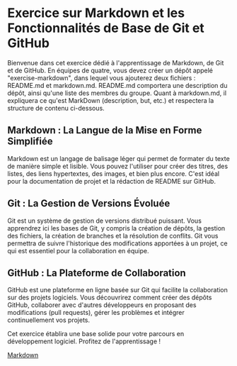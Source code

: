 # Exercice sur Markdown et les Fonctionnalités de Base de Git et GitHub

Bienvenue dans cet exercice dédié à l'apprentissage de Markdown, de Git et de GitHub. 
En équipes de quatre, vous devez créer un dépôt appelé "exercise-markdown", dans lequel vous ajouterez deux fichiers : README.md et markdown.md. README.md comportera une description du dépôt, ainsi qu'une liste des membres du groupe. Quant à markdown.md, il expliquera ce qu'est MarkDown (description, but, etc.) et respectera la structure de contenu ci-dessous.

## Markdown : La Langue de la Mise en Forme Simplifiée

Markdown est un langage de balisage léger qui permet de formater du texte de manière simple et lisible. Vous pouvez l'utiliser pour créer des titres, des listes, des liens hypertextes, des images, et bien plus encore. C'est idéal pour la documentation de projet et la rédaction de README sur GitHub.

## Git : La Gestion de Versions Évoluée

Git est un système de gestion de versions distribué puissant. Vous apprendrez ici les bases de Git, y compris la création de dépôts, la gestion des fichiers, la création de branches et la résolution de conflits. Git vous permettra de suivre l'historique des modifications apportées à un projet, ce qui est essentiel pour la collaboration en équipe.

## GitHub : La Plateforme de Collaboration

GitHub est une plateforme en ligne basée sur Git qui facilite la collaboration sur des projets logiciels. Vous découvrirez comment créer des dépôts GitHub, collaborer avec d'autres développeurs en proposant des modifications (pull requests), gérer les problèmes et intégrer continuellement vos projets.

Cet exercice établira une base solide pour votre parcours en développement logiciel. Profitez de l'apprentissage !

[Markdown](./markdown)